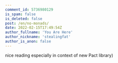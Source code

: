 ```yaml
---
comment_id: 5736980129
is_spam: false
is_deleted: false
post: /en/no-monads/
date: 2022-02-15T17:49:54Z
author_fullname: 'You Are Here'
author_nickname: 'stealingfat'
author_is_anon: false
---
```


<p>nice reading especially in context of new Pact library)</p>

